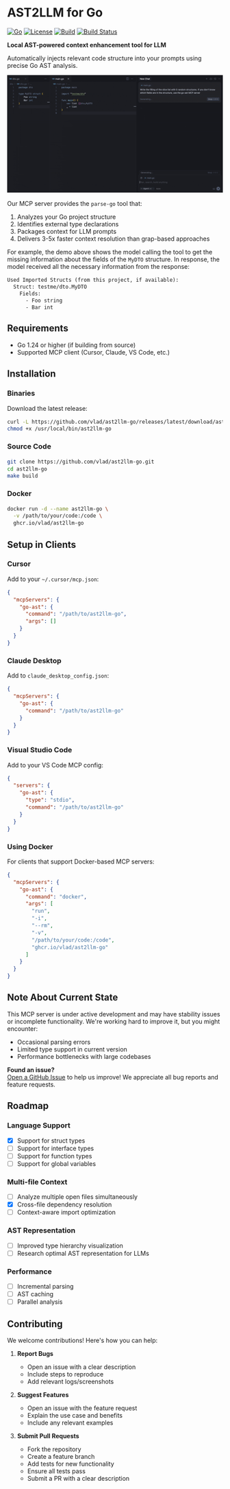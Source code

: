 # AST2LLM for Go 

[![Go](https://img.shields.io/badge/Go-1.24+-00ADD8?logo=go)](LICENSE) [![License](https://img.shields.io/badge/License-Apache-blue.svg)](LICENSE) [![Build](https://img.shields.io/badge/Build-Passing-brightgreen)](LICENSE) [![Build Status](https://github.com/vprud/ast2llm-go/actions/workflows/go.yml/badge.svg)](https://github.com/vprud/ast2llm-go/actions/workflows/go.yml)

**Local AST-powered context enhancement tool for LLM**  

Automatically injects relevant code structure into your prompts using precise Go AST analysis.

![Demo](assets/demo.gif)

Our MCP server provides the `parse-go` tool that:

1. Analyzes your Go project structure
2. Identifies external type declarations
3. Packages context for LLM prompts
4. Delivers 3-5x faster context resolution than grap-based approaches

For example, the demo above shows the model calling the tool to get the missing information about the fields of the `MyDTO` structure. In response, the model received all the necessary information from the response:

```
Used Imported Structs (from this project, if available):
  Struct: testme/dto.MyDTO
    Fields:
      - Foo string
      - Bar int
```

## Requirements

- Go 1.24 or higher (if building from source)
- Supported MCP client (Cursor, Claude, VS Code, etc.)

## Installation

### Binaries

Download the latest release:

```bash
curl -L https://github.com/vlad/ast2llm-go/releases/latest/download/ast2llm-go -o /usr/local/bin/ast2llm-go
chmod +x /usr/local/bin/ast2llm-go
```

### Source Code

```bash
git clone https://github.com/vlad/ast2llm-go.git
cd ast2llm-go
make build
```

### Docker

```bash
docker run -d --name ast2llm-go \
  -v /path/to/your/code:/code \
  ghcr.io/vlad/ast2llm-go
```

## Setup in Clients

### Cursor

Add to your `~/.cursor/mcp.json`:

```json
{
  "mcpServers": {
    "go-ast": {
      "command": "/path/to/ast2llm-go",
      "args": []
    }
  }  
}
```

### Claude Desktop

Add to `claude_desktop_config.json`:

```json
{
  "mcpServers": {
    "go-ast": {
      "command": "/path/to/ast2llm-go"
    }
  }
}
```

### Visual Studio Code

Add to your VS Code MCP config:

```json
{
  "servers": {
    "go-ast": {
      "type": "stdio",
      "command": "/path/to/ast2llm-go"
    }
  }
}
```

### Using Docker

For clients that support Docker-based MCP servers:

```json
{
  "mcpServers": {
    "go-ast": {
      "command": "docker",
      "args": [
        "run",
        "-i",
        "--rm",
        "-v",
        "/path/to/your/code:/code",
        "ghcr.io/vlad/ast2llm-go"
      ]
    }
  }
}
```

## Note About Current State
This MCP server is under active development and may have stability issues or incomplete functionality. We're working hard to improve it, but you might encounter:

- Occasional parsing errors
- Limited type support in current version
- Performance bottlenecks with large codebases

**Found an issue?**  
[Open a GitHub Issue](https://github.com/vprud/ast2llm-go/issues/new) to help us improve! We appreciate all bug reports and feature requests.

## Roadmap

### Language Support
- [x] Support for struct types
- [ ] Support for interface types
- [ ] Support for function types
- [ ] Support for global variables

### Multi-file Context
- [ ] Analyze multiple open files simultaneously
- [x] Cross-file dependency resolution
- [ ] Context-aware import optimization

### AST Representation
- [ ] Improved type hierarchy visualization
- [ ] Research optimal AST representation for LLMs

### Performance
- [ ] Incremental parsing
- [ ] AST caching
- [ ] Parallel analysis

## Contributing

We welcome contributions! Here's how you can help:

1. **Report Bugs**
   - Open an issue with a clear description
   - Include steps to reproduce
   - Add relevant logs/screenshots

2. **Suggest Features**
   - Open an issue with the feature request
   - Explain the use case and benefits
   - Include any relevant examples

3. **Submit Pull Requests**
   - Fork the repository
   - Create a feature branch
   - Add tests for new functionality
   - Ensure all tests pass
   - Submit a PR with a clear description
